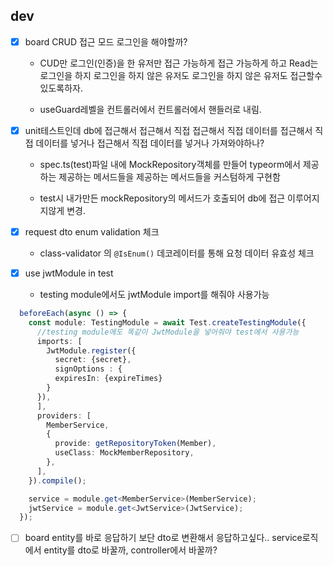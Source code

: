 ## dev
- [x] board CRUD 접근 모드 로그인을 해야할까?
  - CUD만 로그인(인증)을 한 유저만 
접근 가능하게 
접근 가능하게 하고
Read는 
로그인을 하지 
로그인을 하지 않은 유저도 
로그인을 하지 않은 유저도 접근할수 
있도록하자.

  - useGuard레벨을 
컨트롤러에서 
컨트롤러에서 핸들러로 
내림.

- [x] unit테스트인데 
db에 
접근해서 
접근해서 직접 
접근해서 직접 데이터를 
접근해서 직접 데이터를 넣거나 
접근해서 직접 데이터를 넣거나 가져와야하나?

  - spec.ts(test)파일 
내에 
MockRepository객체를 만들어 
typeorm에서 
제공하는 
제공하는 메서드들을 
제공하는 메서드들을 커스텀하게 
구현함

  - test시 
내가만든 
mockRepository의 메서드가 호출되어 db에 접근 이루어지지않게 변경.

- [x] request dto enum validation 체크
  - class-validator 의 `@IsEnum()` 데코레이터를 통해 요청 데이터 유효성 체크
- [x] use jwtModule in test
  - testing module에서도 jwtModule import를 해줘야 사용가능
```typescript
  beforeEach(async () => {
    const module: TestingModule = await Test.createTestingModule({
      //testing module에도 똑같이 JwtModule을 넣어줘야 test에서 사용가능
      imports: [
        JwtModule.register({
          secret: {secret}, 
          signOptions : {
          expiresIn: {expireTimes} 
        }
      }),
      ],
      providers: [
        MemberService,
        {
          provide: getRepositoryToken(Member),
          useClass: MockMemberRepository,
        },
      ],
    }).compile();

    service = module.get<MemberService>(MemberService);
    jwtService = module.get<JwtService>(JwtService);
  });
```
- [ ] board entity를 바로 응답하기 보단 dto로 변환해서 응답하고싶다.. service로직에서 entity를 dto로 바꿀까, controller에서 바꿀까?
